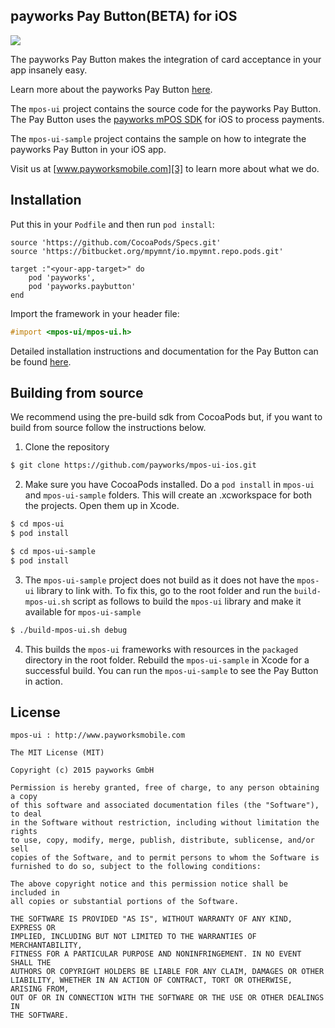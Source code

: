 ## payworks Pay Button(BETA) for iOS

<img src="http://payworksmobile.com/blog/wp-content/uploads/2015/02/export_ipadmini_white_angle1.png"/>


The payworks Pay Button makes the integration of card acceptance in your app insanely easy.

Learn more about the payworks Pay Button [here][1].

The `mpos-ui` project contains the source code for the payworks Pay Button. The Pay Button uses the [payworks mPOS SDK][4] for iOS to process payments.

The `mpos-ui-sample` project contains the sample on how to integrate the payworks Pay Button in your iOS app.

Visit us at [www.payworksmobile.com][3] to learn more about what we do.

Installation
------------------------------
Put this in your `Podfile` and then run `pod install`:

```
source 'https://github.com/CocoaPods/Specs.git'
source 'https://bitbucket.org/mpymnt/io.mpymnt.repo.pods.git'

target :"<your-app-target>" do
    pod 'payworks',
    pod 'payworks.paybutton'
end
```

Import the framework in your header file:

```Objective-C
#import <mpos-ui/mpos-ui.h>
```

Detailed installation instructions and documentation for the Pay Button can be found [here][2].

Building from source
--------------------------
We recommend using the pre-build sdk from CocoaPods but, if you want to build from source follow the instructions below.

1. Clone the repository

  ```bash
  $ git clone https://github.com/payworks/mpos-ui-ios.git
  ```

2. Make sure you have CocoaPods installed. Do a `pod install` in `mpos-ui` and `mpos-ui-sample` folders. This will create an .xcworkspace for both the projects. Open them up in Xcode.

  ```bash
  $ cd mpos-ui
  $ pod install
  ```

  ```bash
  $ cd mpos-ui-sample
  $ pod install
  ```

3. The `mpos-ui-sample` project does not build as it does not have the `mpos-ui` library to link with. To fix this, go to the root folder and run the `build-mpos-ui.sh` script as follows to build the `mpos-ui` library and make it available for `mpos-ui-sample`

  ```bash
  $ ./build-mpos-ui.sh debug
  ```

4. This builds the `mpos-ui` frameworks with resources in the `packaged` directory in the root folder. Rebuild the `mpos-ui-sample` in Xcode for a successful build. You can run the `mpos-ui-sample` to see the Pay Button in action.

License
-----------
    mpos-ui : http://www.payworksmobile.com

    The MIT License (MIT)

    Copyright (c) 2015 payworks GmbH

    Permission is hereby granted, free of charge, to any person obtaining a copy
    of this software and associated documentation files (the "Software"), to deal
    in the Software without restriction, including without limitation the rights
    to use, copy, modify, merge, publish, distribute, sublicense, and/or sell
    copies of the Software, and to permit persons to whom the Software is
    furnished to do so, subject to the following conditions:

    The above copyright notice and this permission notice shall be included in
    all copies or substantial portions of the Software.

    THE SOFTWARE IS PROVIDED "AS IS", WITHOUT WARRANTY OF ANY KIND, EXPRESS OR
    IMPLIED, INCLUDING BUT NOT LIMITED TO THE WARRANTIES OF MERCHANTABILITY,
    FITNESS FOR A PARTICULAR PURPOSE AND NONINFRINGEMENT. IN NO EVENT SHALL THE
    AUTHORS OR COPYRIGHT HOLDERS BE LIABLE FOR ANY CLAIM, DAMAGES OR OTHER
    LIABILITY, WHETHER IN AN ACTION OF CONTRACT, TORT OR OTHERWISE, ARISING FROM,
    OUT OF OR IN CONNECTION WITH THE SOFTWARE OR THE USE OR OTHER DEALINGS IN
    THE SOFTWARE.

[1]: http://payworksmobile.com/blog/2015/02/23/hashtag-shipped-the-pay-button/
[2]: http://www.payworks.mpymnt.com/paybutton#ios
[3]: http://payworksmobile.com/
[4]: http://www.payworks.mpymnt.com/node/101
